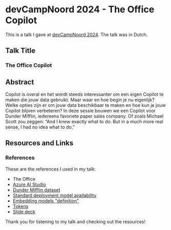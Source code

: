 # devCampNoord 2024 - The Office Copilot

This is a talk I gave at [devCampNoord 2024](https://devnetnoord.nl/#officecopilot). The talk was in Dutch.

## Talk Title

### The Office Copilot

## Abstract

Copilot is overal en het wordt steeds interessanter om een eigen Copilot te maken die jouw data gebruikt. Maar waar en hoe begin je nu eigenlijk? Welke opties zijn er om jouw data beschikbaar te maken en hoe kun je jouw Copilot blijven verbeteren?
In deze sessie bouwen we een Copilot voor Dunder Mifflin, iedereens favoriete paper sales company. Of zoals Michael Scott zou zeggen: “And I knew exactly what to do. But in a much more real sense, I had no idea what to do.”

## Resources and Links

### References

These are the references I used in my talk:

- The Office
- [Azure AI Studio](https://ai.azure.com)
- [Dunder Mifflin dataset](https://github.com/tdmitch/DunderMifflin)
- [Standard deployment model availability](https://learn.microsoft.com/en-us/azure/ai-services/openai/concepts/models#standard-deployment-model-availability)
- [Embedding models "definition"](https://openai.com/blog/new-and-improved-embedding-model#:~:text=Embeddings%20are%20numerical%20representations%20of%20concepts%20converted%20to%20number%20sequences%2C%20which%20make%20it%20easy%20for%20computers%20to%20understand%20the%20relationships%20between%20those%20concepts.)
- [Tokens](https://openai.com/pricing#:~:text=You%20can%20think%20of%20tokens%20as%20pieces%20of%20words%2C%20where%201%2C000%20tokens%20is%20about%20750%20words.)
- [Slide deck](devCampNoord2024.pdf)

Thank you for listening to my talk and checking out the resources!